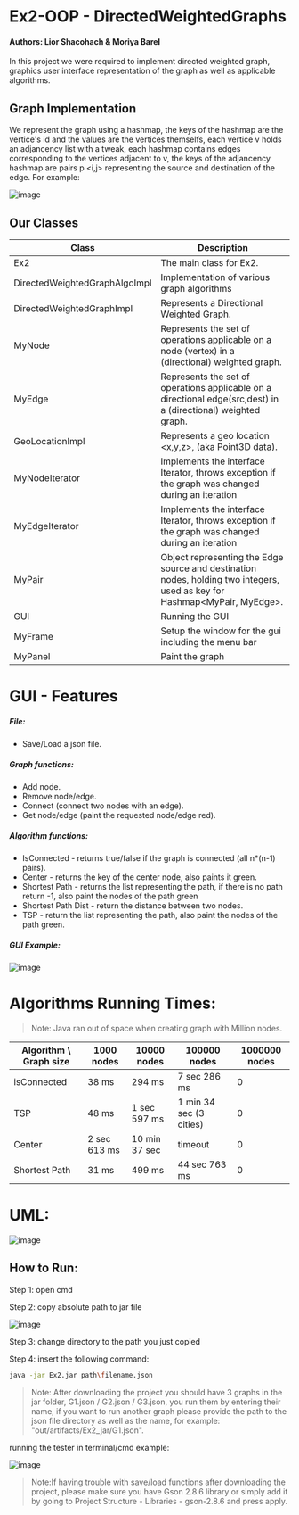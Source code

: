 # Ex2-OOP - DirectedWeightedGraphs
#### Authors: Lior Shacohach & Moriya Barel

In this project we were required to implement directed weighted graph, graphics user interface representation
of the graph as well as applicable algorithms.

## Graph Implementation

We represent the graph using a hashmap, the keys of the hashmap are the vertice's id and the values are the vertices themselfs, each vertice v holds an adjancency list with a tweak, each hashmap contains edges corresponding to the vertices adjacent to v, the keys of the adjancency hashmap are pairs p <i,j> representing the source and destination of the edge. For example:

![image](https://i.imgur.com/eYPKpw7.png?1)

## Our Classes

| Class | Description |
| ------ | ------ |
| Ex2  | The main class for Ex2. |
| DirectedWeightedGraphAlgoImpl | Implementation of various graph algorithms |
| DirectedWeightedGraphImpl | Represents a Directional Weighted Graph. |
| MyNode | Represents the set of operations applicable on a node (vertex) in a (directional) weighted graph. |
| MyEdge | Represents the set of operations applicable on a directional edge(src,dest) in a (directional) weighted graph. |
| GeoLocationImpl | Represents a geo location <x,y,z>, (aka Point3D data). |
| MyNodeIterator | Implements the interface Iterator, throws exception if the graph was changed during an iteration |
| MyEdgeIterator | Implements the interface Iterator, throws exception if the graph was changed during an iteration |
| MyPair | Object representing the Edge source and destination nodes, holding two integers, used as key for Hashmap<MyPair, MyEdge>. |
| GUI | Running the GUI |
| MyFrame | Setup the window for the gui including the menu bar |
| MyPanel | Paint the graph |

# GUI - Features

##### File:
- Save/Load a json file.
##### Graph functions: 
- Add node.
- Remove node/edge.
- Connect (connect two nodes with an edge).
- Get node/edge (paint the requested node/edge red).
##### Algorithm functions:
- IsConnected - returns true/false if the graph is connected (all n*(n-1) pairs).
- Center - returns the key of the center node, also paints it green.
- Shortest Path - returns the list representing the path, if there is no path return -1, also paint the nodes of the path green
- Shortest Path Dist - return the distance between two nodes.
- TSP - return the list representing the path, also paint the nodes of the path green.

##### GUI Example:

![image](https://i.imgur.com/pmVtwLF.png)

# Algorithms Running Times:

> Note: Java ran out of space when creating graph with Million nodes.

| Algorithm \ Graph size | 1000 nodes | 10000 nodes | 100000 nodes | 1000000 nodes |
| ------ | ------ | ------ | ------ | ------ |
| isConnected | 38 ms | 294 ms | 7 sec 286 ms | 0 |
| TSP | 48 ms | 1 sec 597 ms | 1 min 34 sec (3 cities) | 0 |
| Center | 2 sec 613 ms | 10 min 37 sec | timeout | 0 |
| Shortest Path | 31 ms | 499 ms | 44 sec 763 ms | 0 |

# UML:

![image](https://i.imgur.com/gcpykQ9.png)

## How to Run:

Step 1: open cmd

Step 2: copy absolute path to jar file

![image](https://i.imgur.com/UgZZ9Fn.png)

Step 3: change directory to the path you just copied

Step 4: insert the following command:

```sh
java -jar Ex2.jar path\filename.json  
```
> Note: After downloading the project you should have 3 graphs in the jar folder, G1.json / G2.json / G3.json, you run them by entering their name, if you want to run another graph please provide the path to the json file directory as well as the name, for example: "out/artifacts/Ex2_jar/G1.json".

running the tester in terminal/cmd example:

![image](https://i.imgur.com/Asv0Ikj.png)

> Note:If having trouble with save/load functions after downloading the project, please make sure you have Gson 2.8.6 library or simply add it by going to Project Structure - Libraries - gson-2.8.6 and press apply.

